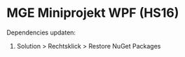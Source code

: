 # MGE Miniprojekt WPF (HS16)

Dependencies updaten: 

1. Solution > Rechtsklick > Restore NuGet Packages
